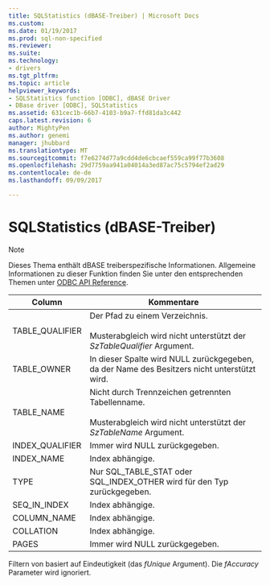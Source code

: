 ```yaml
---
title: SQLStatistics (dBASE-Treiber) | Microsoft Docs
ms.custom: 
ms.date: 01/19/2017
ms.prod: sql-non-specified
ms.reviewer: 
ms.suite: 
ms.technology:
- drivers
ms.tgt_pltfrm: 
ms.topic: article
helpviewer_keywords:
- SQLStatistics function [ODBC], dBASE Driver
- DBase driver [ODBC], SQLStatistics
ms.assetid: 631cec1b-66b7-4103-b9a7-ffd81da3c442
caps.latest.revision: 6
author: MightyPen
ms.author: genemi
manager: jhubbard
ms.translationtype: MT
ms.sourcegitcommit: f7e6274d77a9cdd4de6cbcaef559ca99f77b3608
ms.openlocfilehash: 29d7759aa941a04014a3ed87ac75c5794ef2ad29
ms.contentlocale: de-de
ms.lasthandoff: 09/09/2017

---
```

# <a name="sqlstatistics-dbase-driver"></a>SQLStatistics (dBASE-Treiber)
> [!NOTE]  
>  Dieses Thema enthält dBASE treiberspezifische Informationen. Allgemeine Informationen zu dieser Funktion finden Sie unter den entsprechenden Themen unter [ODBC API Reference](../../odbc/reference/syntax/odbc-api-reference.md).  
  
|Column|Kommentare|  
|------------|--------------|  
|TABLE_QUALIFIER|Der Pfad zu einem Verzeichnis.<br /><br /> Musterabgleich wird nicht unterstützt der *SzTableQualifier* Argument.|  
|TABLE_OWNER|In dieser Spalte wird NULL zurückgegeben, da der Name des Besitzers nicht unterstützt wird.|  
|TABLE_NAME|Nicht durch Trennzeichen getrennten Tabellenname.<br /><br /> Musterabgleich wird nicht unterstützt der *SzTableName* Argument.|  
|INDEX_QUALIFIER|Immer wird NULL zurückgegeben.|  
|INDEX_NAME|Index abhängige.|  
|TYPE|Nur SQL_TABLE_STAT oder SQL_INDEX_OTHER wird für den Typ zurückgegeben.|  
|SEQ_IN_INDEX|Index abhängige.|  
|COLUMN_NAME|Index abhängige.|  
|COLLATION|Index abhängige.|  
|PAGES|Immer wird NULL zurückgegeben.|  
  
 Filtern von basiert auf Eindeutigkeit (das *fUnique* Argument). Die *fAccuracy* Parameter wird ignoriert.
